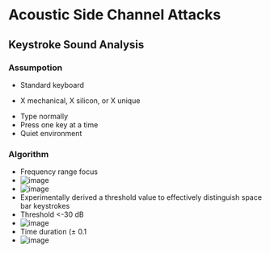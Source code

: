 # Acoustic Side Channel Attacks
## Keystroke Sound Analysis


### Assumpotion
* Standard keyboard 
- X mechanical, X silicon, or X unique
* Type normally
* Press one key at a time
* Quiet environment 

### Algorithm
- Frequency range focus
- ![image](https://github.com/user-attachments/assets/149c4689-4d29-4358-9dde-9df2ed49cd65)
- ![image](https://github.com/user-attachments/assets/8bc30d34-bc5d-4f2c-9a5c-803557a7050b)
- Experimentally derived a threshold value to effectively distinguish space bar keystrokes
- Threshold <-30 dB
- ![image](https://github.com/user-attachments/assets/784650a4-231c-4587-bf8e-da200ca4fc89)
- Time duration (± 0.1
- ![image](https://github.com/user-attachments/assets/a23a3d4d-1f09-4632-ae55-c06fdf83f3a3)

